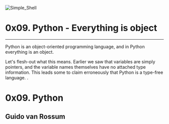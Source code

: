 ![Simple_Shell](https://dimestorerocket.com/wp-content/uploads/2019/10/pythonlist.png)   
# 0x09. Python - Everything is object
----
Python is an object-oriented programming language, and in Python everything is an object.

Let's flesh-out what this means. Earlier we saw that variables are simply pointers, and the variable names themselves have no attached type information. This leads some to claim erroneously that Python is a type-free language. .


# 0x09. Python
## Guido van Rossum